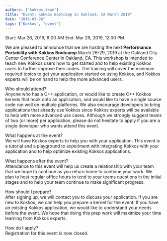 ```yaml
---
authors: ["kokkos-team"]
title: "Event: Kokkos Bootcamp in Oakland, CA March 2019"
date: "2019-03-26"
tags: ["Kokkos", "event"]
---
```


Start: Mar 26, 2019, 8:00 AM
End: Mar 29, 2019, 12:00 PM

We are pleased to announce that we are hosting the next **Performance Portability with Kokkos Bootcamp** March 26-29, 2019 at the Oakland City Center Conference Center in Oakland, CA. This workshop is intended to teach new Kokkos users how to get started and to help existing Kokkos users to further improve their codes. The training will cover the minimum required topics to get your application started on using Kokkos, and Kokkos experts will be on hand to help the more advanced users.

Who should attend?  
Anyone who has a C++ application, or would like to create C++ Kokkos kernels that hook onto an application, and would like to have a single source code run well on multiple platforms. We also encourage developers to bring applications that already use Kokkos since Kokkos experts will be available to help with more advanced use cases. Although we strongly suggest teams of two (or more) per application, please do not hesitate to apply if you are a single developer who wants attend this event.

What happens at the event?   
We will have Kokkos experts to help you with your application. This event is a tutorial and a playground to experiment with integrating Kokkos with your application and to help optimize existing Kokkos applications.

What happens after the event?   
Attendance to this event will help us create a relationship with your team that we hope to continue as you return home to continue your work. We plan to host regular office hours to tend to your teams questions in the initial stages and to help your team continue to make significant progress.

How should I prepare?   
After signing up, we will contact you to discuss your application. If you are new to Kokkos, we can help you prepare a kernel for the event. If you have an existing Kokkos application, we would like to understand your needs before the event. We hope that doing this prep work will maximize your time learning from Kokkos experts.

How do I apply?    
Registration for this event is now closed.   